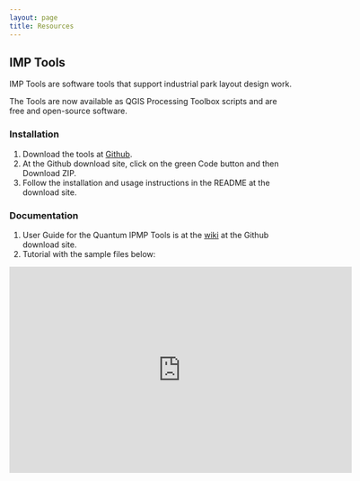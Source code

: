 ```yaml
---
layout: page
title: Resources
---
```


## IMP Tools
IMP Tools are software tools that support industrial park layout design work.

The Tools are now available as QGIS Processing Toolbox scripts and are free and open-source software.

### Installation
1. Download the tools at  [Github](https://github.com/ebhoward/QgisIMPTools).
2. At the Github download site, click on the green Code button and then Download ZIP.
3. Follow the installation and usage instructions in the README at the download site.

### Documentation
1. User Guide for the Quantum IPMP Tools is at the  [wiki](https://github.com/ebhoward/QgisIMPTools/wiki)  at the Github download site. 
2. Tutorial with the sample files below:
<iframe src="https://onedrive.live.com/embed?resid=B02915ACA137A4FF%21107&amp;authkey=%21ANutPTiCnEU9yuo&amp;em=2&amp;wdAr=1.7777777777777777" width="610px" height="367px" frameborder="0">This is an embedded <a target="_blank" href="https://office.com">Microsoft Office</a> presentation, powered by <a target="_blank" href="https://office.com/webapps">Office</a>.</iframe>



